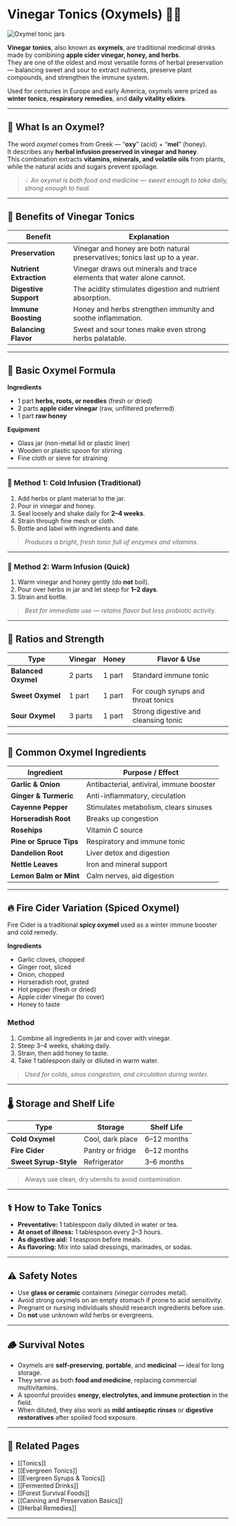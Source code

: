 # Vinegar Tonics (Oxymels) 🍎🍯

![Oxymel tonic jars](cookery/images/oxymel_tonics.jpg)

**Vinegar tonics**, also known as **oxymels**, are traditional medicinal drinks made by combining **apple cider vinegar, honey, and herbs**.  
They are one of the oldest and most versatile forms of herbal preservation — balancing sweet and sour to extract nutrients, preserve plant compounds, and strengthen the immune system.

Used for centuries in Europe and early America, oxymels were prized as **winter tonics**, **respiratory remedies**, and **daily vitality elixirs**.

---

## 🌿 What Is an Oxymel?

The word *oxymel* comes from Greek — “**oxy**” (acid) + “**mel**” (honey).  
It describes any **herbal infusion preserved in vinegar and honey**.  
This combination extracts **vitamins, minerals, and volatile oils** from plants, while the natural acids and sugars prevent spoilage.

> 💡 *An oxymel is both food and medicine — sweet enough to take daily, strong enough to heal.*

---

## 🍎 Benefits of Vinegar Tonics

| Benefit | Explanation |
|----------|--------------|
| **Preservation** | Vinegar and honey are both natural preservatives; tonics last up to a year. |
| **Nutrient Extraction** | Vinegar draws out minerals and trace elements that water alone cannot. |
| **Digestive Support** | The acidity stimulates digestion and nutrient absorption. |
| **Immune Boosting** | Honey and herbs strengthen immunity and soothe inflammation. |
| **Balancing Flavor** | Sweet and sour tones make even strong herbs palatable. |

---

## 🧴 Basic Oxymel Formula

**Ingredients**
- 1 part **herbs, roots, or needles** (fresh or dried)  
- 2 parts **apple cider vinegar** (raw, unfiltered preferred)  
- 1 part **raw honey**

**Equipment**
- Glass jar (non-metal lid or plastic liner)  
- Wooden or plastic spoon for stirring  
- Fine cloth or sieve for straining  

---

### 🔸 Method 1: Cold Infusion (Traditional)

1. Add herbs or plant material to the jar.  
2. Pour in vinegar and honey.  
3. Seal loosely and shake daily for **2–4 weeks**.  
4. Strain through fine mesh or cloth.  
5. Bottle and label with ingredients and date.

> *Produces a bright, fresh tonic full of enzymes and vitamins.*

---

### 🔸 Method 2: Warm Infusion (Quick)

1. Warm vinegar and honey gently (do **not** boil).  
2. Pour over herbs in jar and let steep for **1–2 days**.  
3. Strain and bottle.  

> *Best for immediate use — retains flavor but less probiotic activity.*

---

## 🍯 Ratios and Strength

| Type | Vinegar | Honey | Flavor & Use |
|------|----------|--------|--------------|
| **Balanced Oxymel** | 2 parts | 1 part | Standard immune tonic |
| **Sweet Oxymel** | 1 part | 1 part | For cough syrups and throat tonics |
| **Sour Oxymel** | 3 parts | 1 part | Strong digestive and cleansing tonic |

---

## 🌼 Common Oxymel Ingredients

| Ingredient | Purpose / Effect |
|-------------|------------------|
| **Garlic & Onion** | Antibacterial, antiviral, immune booster |
| **Ginger & Turmeric** | Anti-inflammatory, circulation |
| **Cayenne Pepper** | Stimulates metabolism, clears sinuses |
| **Horseradish Root** | Breaks up congestion |
| **Rosehips** | Vitamin C source |
| **Pine or Spruce Tips** | Respiratory and immune tonic |
| **Dandelion Root** | Liver detox and digestion |
| **Nettle Leaves** | Iron and mineral support |
| **Lemon Balm or Mint** | Calm nerves, aid digestion |

---

## 🔥 Fire Cider Variation (Spiced Oxymel)

Fire Cider is a traditional **spicy oxymel** used as a winter immune booster and cold remedy.

**Ingredients**
- Garlic cloves, chopped  
- Ginger root, sliced  
- Onion, chopped  
- Horseradish root, grated  
- Hot pepper (fresh or dried)  
- Apple cider vinegar (to cover)  
- Honey to taste  

### Method
1. Combine all ingredients in jar and cover with vinegar.  
2. Steep 3–4 weeks, shaking daily.  
3. Strain, then add honey to taste.  
4. Take 1 tablespoon daily or diluted in warm water.

> *Used for colds, sinus congestion, and circulation during winter.*

---

## 🌡️ Storage and Shelf Life

| Type | Storage | Shelf Life |
|------|----------|-------------|
| **Cold Oxymel** | Cool, dark place | 6–12 months |
| **Fire Cider** | Pantry or fridge | 6–12 months |
| **Sweet Syrup-Style** | Refrigerator | 3–6 months |

> Always use clean, dry utensils to avoid contamination.

---

## ⚕️ How to Take Tonics

- **Preventative:** 1 tablespoon daily diluted in water or tea.  
- **At onset of illness:** 1 tablespoon every 2–3 hours.  
- **As digestive aid:** 1 teaspoon before meals.  
- **As flavoring:** Mix into salad dressings, marinades, or sodas.

---

## ⚠️ Safety Notes

- Use **glass or ceramic** containers (vinegar corrodes metal).  
- Avoid strong oxymels on an empty stomach if prone to acid sensitivity.  
- Pregnant or nursing individuals should research ingredients before use.  
- Do **not** use unknown wild herbs or evergreens.

---

## 🪵 Survival Notes

- Oxymels are **self-preserving**, **portable**, and **medicinal** — ideal for long storage.  
- They serve as both **food and medicine**, replacing commercial multivitamins.  
- A spoonful provides **energy, electrolytes, and immune protection** in the field.  
- When diluted, they also work as **mild antiseptic rinses** or **digestive restoratives** after spoiled food exposure.

---

## 🔗 Related Pages
- [[Tonics]]  
- [[Evergreen Tonics]]  
- [[Evergreen Syrups & Tonics]]  
- [[Fermented Drinks]]  
- [[Forest Survival Foods]]  
- [[Canning and Preservation Basics]]  
- [[Herbal Remedies]]  

---
